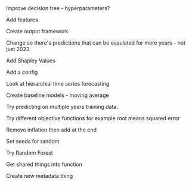 ## 

Improve decision tree - hyperparameters?

Add features

Create output framework 

Change so there's predictions that can be evaulated for more years - not just 2023

Add Shapley Values

Add a config

Look at hierarchial time series forecasting 

Create baseline models - moving average

Try predicting on multiple years training data.

Try different objective functions for example root means squared error

Remove inflation then add at the end 

Set seeds for random

Try Random Forest

Get shared things into function

Create new metadata thing